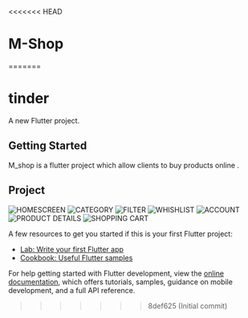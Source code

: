 <<<<<<< HEAD
# M-Shop
=======
# tinder

A new Flutter project.

## Getting Started

 M_shop is a flutter project which allow clients to buy products online .

## Project 

![HOMESCREEN](assets/git/1.jpeg)
![CATEGORY](assets/git/2.jpeg)
![FILTER](assets/git/3.jpeg)
![WHISHLIST](assets/git/4.jpeg)
![ACCOUNT](assets/git/6.jpeg)
![PRODUCT DETAILS](assets/git/7.jpeg)
![SHOPPING CART](assets/git/8.jpeg)

A few resources to get you started if this is your first Flutter project:

- [Lab: Write your first Flutter app](https://docs.flutter.dev/get-started/codelab)
- [Cookbook: Useful Flutter samples](https://docs.flutter.dev/cookbook)

For help getting started with Flutter development, view the
[online documentation](https://docs.flutter.dev/), which offers tutorials,
samples, guidance on mobile development, and a full API reference.
>>>>>>> 8def625 (Initial commit)
